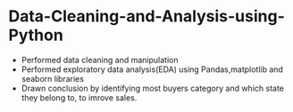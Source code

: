 # Data-Cleaning-and-Analysis-using-Python

* Performed data cleaning and manipulation
* Performed exploratory data analysis(EDA) using Pandas,matplotlib and seaborn libraries
* Drawn conclusion by identifying most buyers category and which state they belong to, to imrove sales.
